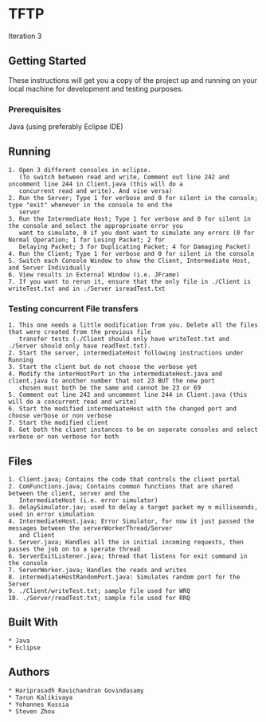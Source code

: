 # TFTP

Iteration 3

## Getting Started
These instructions will get you a copy of the project up and running on your local machine for development and testing purposes.

### Prerequisites
Java (using preferably Eclipse IDE)

## Running
	1. Open 3 different consoles in eclipse.
	   (To switch between read and write, Comment out line 242 and uncomment line 244 in Client.java (this will do a
	   concurrent read and write). And vise versa)
	2. Run the Server; Type 1 for verbose and 0 for silent in the console; type "exit" whenever in the console to end the
	   server
	3. Run the Intermediate Host; Type 1 for verbose and 0 for silent in the console and select the approprioate error you
	   want to simulate, 0 if you dont want to simulate any errors (0 for Normal Operation; 1 for Losing Packet; 2 for
	   Delaying Packet; 3 for Duplicating Packet; 4 for Damaging Packet)
	4. Run the Client; Type 1 for verbose and 0 for silent in the console
	5. Switch each Console Window to show the Client, Intermediate Host, and Server Individually
	6. View results in External Window (i.e. JFrame)
	7. If you want to rerun it, ensure that the only file in ./Client is writeTest.txt and in ./Server isreadTest.txt

### Testing concurrent File transfers
	1. This one needs a little modification from you. Delete all the files that were created from the previous file
	   transfer tests (./Client should only have writeTest.txt and ./Server should only have readText.txt).
	2. Start the server, intermediateHost following instructions under Running
	3. Start the client but do not choose the verbose yet
	4. Modify the interHostPort in the intermediateHost.java and client.java to another number that not 23 BUT the new port
	   chosen must both be the same and cannot be 23 or 69
	5. Comment out line 242 and uncomment line 244 in Client.java (this will do a concurrent read and write)
	6. Start the modified intermediateHost with the changed port and choose verbose or non verbose
	7. Start the modified client
	8. Get both the client instances to be on seperate consoles and select verbose or non verbose for both

## Files
	1. Client.java; Contains the code that controls the client portal 
	2. ComFunctions.java; Contains common functions that are shared between the client, server and the
	   IntermediateHost (i.e. error simulator)
	3. delaySimulator.jav; used to delay a target packet my n milliseonds, used in error simulation
	4. IntermediateHost.java; Error Simulator, for now it just passed the messages between the serverWorkerThread/Server
	   and Client
	5. Server.java; Handles all the in initial incoming requests, then passes the job on to a sperate thread
 	6. ServerExitListener.java; thread that listens for exit command in the console
 	7. ServerWorker.java; Handles the reads and writes
	8. intermediateHostRandomPort.java: Simulates random port for the Server
	9. ./Client/writeTest.txt; sample file used for WRQ
 	10. ./Server/readTest.txt; sample file used for RRQ
	

## Built With
	* Java
	* Eclipse

## Authors
	* Hariprasadh Ravichandran Govindasamy
	* Tarun Kalikivaya
	* Yohannes Kussia
	* Steven Zhou
